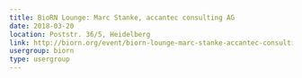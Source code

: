 ```yaml
---
title: BioRN Lounge: Marc Stanke, accantec consulting AG
date: 2018-03-20
location: Poststr. 36/5, Heidelberg
link: http://biorn.org/event/biorn-lounge-marc-stanke-accantec-consulting-ag/
usergroup: biorn
type: usergroup
---
```

